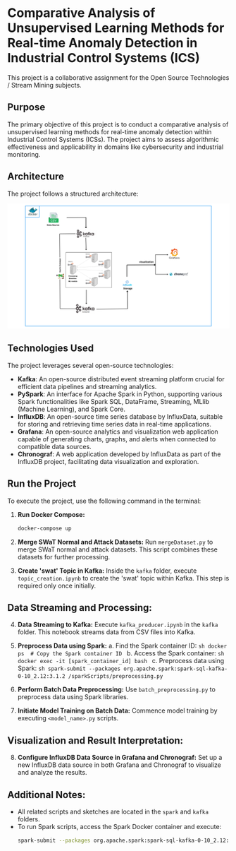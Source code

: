 # Comparative Analysis of Unsupervised Learning Methods for Real-time Anomaly Detection in Industrial Control Systems (ICS)

This project is a collaborative assignment for the Open Source Technologies / Stream Mining subjects.

## Purpose

The primary objective of this project is to conduct a comparative analysis of unsupervised learning methods for real-time anomaly detection within Industrial Control Systems (ICSs). The project aims to assess algorithmic effectiveness and applicability in domains like cybersecurity and industrial monitoring.

## Architecture

The project follows a structured architecture:

![Architecture Diagram](https://github.com/souaddev/OST_Anomaly_Detection/blob/dcc92d689bfb527cc94242c20d63140ebc03381b/documents/SystemArchitecture.png)


## Technologies Used

The project leverages several open-source technologies:

- **Kafka**: An open-source  distributed event streaming platform crucial for efficient data pipelines and streaming analytics.
- **PySpark**: An interface for Apache Spark in Python, supporting various Spark functionalities like Spark SQL, DataFrame, Streaming, MLlib (Machine Learning), and Spark Core.
- **InfluxDB**: An open-source time series database by InfluxData, suitable for storing and retrieving time series data in real-time applications.
- **Grafana**: An open-source analytics and visualization web application capable of generating charts, graphs, and alerts when connected to compatible data sources.
- **Chronograf**: A web application developed by InfluxData as part of the InfluxDB project, facilitating data visualization and exploration.
## Run the Project

To execute the project, use the following command in the terminal:

1. **Run Docker Compose:**
    ```sh
    docker-compose up 
    ```

2. **Merge SWaT Normal and Attack Datasets:**
    Run `mergeDataset.py` to merge SWaT normal and attack datasets. This script combines these datasets for further processing.

3. **Create 'swat' Topic in Kafka:**
    Inside the `kafka` folder, execute `topic_creation.ipynb` to create the 'swat' topic within Kafka. This step is required only once initially.

## Data Streaming and Processing:
4. **Data Streaming to Kafka:**
    Execute `kafka_producer.ipynb` in the `kafka` folder. This notebook streams data from CSV files into Kafka.

5. **Preprocess Data using Spark:**
    a. Find the Spark container ID:
        ```sh
        docker ps  # Copy the Spark container ID
        ```
    b. Access the Spark container:
        ```sh
        docker exec -it [spark_container_id] bash
        ```
    c. Preprocess data using Spark:
        ```sh
        spark-submit --packages org.apache.spark:spark-sql-kafka-0-10_2.12:3.1.2 /sparkScripts/preprocessing.py
        ```

6. **Perform Batch Data Preprocessing:**
    Use `batch_preprocessing.py` to preprocess data using Spark libraries.

7. **Initiate Model Training on Batch Data:**
    Commence model training by executing `<model_name>.py` scripts.

## Visualization and Result Interpretation:
8. **Configure InfluxDB Data Source in Grafana and Chronograf:**
    Set up a new InfluxDB data source in both Grafana and Chronograf to visualize and analyze the results.

## Additional Notes:
- All related scripts and sketches are located in the `spark` and `kafka` folders.
- To run Spark scripts, access the Spark Docker container and execute:
    ```sh
    spark-submit --packages org.apache.spark:spark-sql-kafka-0-10_2.12:3.1.2 /sparkScripts/<sketch_name.py>
    ```